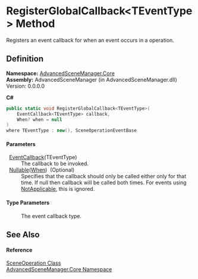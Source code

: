 # RegisterGlobalCallback&lt;TEventType&gt; Method


Registers an event callback for when an event occurs in a operation.



## Definition
**Namespace:** <a href="N_AdvancedSceneManager_Core">AdvancedSceneManager.Core</a>  
**Assembly:** AdvancedSceneManager (in AdvancedSceneManager.dll) Version: 0.0.0.0

**C#**
``` C#
public static void RegisterGlobalCallback<TEventType>(
	EventCallback<TEventType> callback,
	When? when = null
)
where TEventType : new(), SceneOperationEventBase

```



#### Parameters
<dl><dt>  <a href="T_AdvancedSceneManager_Callbacks_Events_EventCallback_1">EventCallback</a>(TEventType)</dt><dd>The callback to be invoked.</dd><dt>  <a href="https://learn.microsoft.com/dotnet/api/system.nullable-1" target="_blank" rel="noopener noreferrer">Nullable</a>(<a href="T_AdvancedSceneManager_Core_Callbacks_When">When</a>)  (Optional)</dt><dd>Specifies that the callback should only be called either only for that time. If null then callback will be called both times. For events using <a href="T_AdvancedSceneManager_Core_Callbacks_When">NotApplicable</a>, this is ignored.</dd></dl>

#### Type Parameters
<dl><dt /><dd>The event callback type.</dd></dl>

## See Also


#### Reference
<a href="T_AdvancedSceneManager_Core_SceneOperation">SceneOperation Class</a>  
<a href="N_AdvancedSceneManager_Core">AdvancedSceneManager.Core Namespace</a>  
